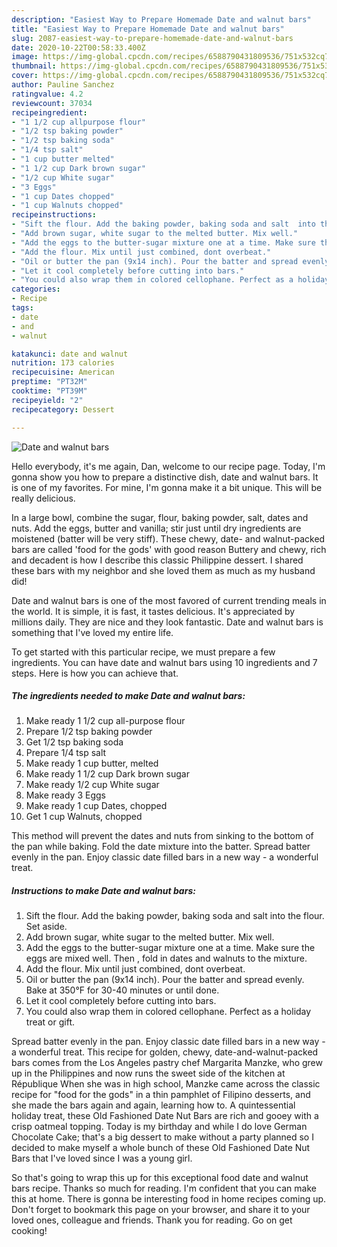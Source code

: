 ```yaml
---
description: "Easiest Way to Prepare Homemade Date and walnut bars"
title: "Easiest Way to Prepare Homemade Date and walnut bars"
slug: 2087-easiest-way-to-prepare-homemade-date-and-walnut-bars
date: 2020-10-22T00:58:33.400Z
image: https://img-global.cpcdn.com/recipes/6588790431809536/751x532cq70/date-and-walnut-bars-recipe-main-photo.jpg
thumbnail: https://img-global.cpcdn.com/recipes/6588790431809536/751x532cq70/date-and-walnut-bars-recipe-main-photo.jpg
cover: https://img-global.cpcdn.com/recipes/6588790431809536/751x532cq70/date-and-walnut-bars-recipe-main-photo.jpg
author: Pauline Sanchez
ratingvalue: 4.2
reviewcount: 37034
recipeingredient:
- "1 1/2 cup allpurpose flour"
- "1/2 tsp baking powder"
- "1/2 tsp baking soda"
- "1/4 tsp salt"
- "1 cup butter melted"
- "1 1/2 cup Dark brown sugar"
- "1/2 cup White sugar"
- "3 Eggs"
- "1 cup Dates chopped"
- "1 cup Walnuts chopped"
recipeinstructions:
- "Sift the flour. Add the baking powder, baking soda and salt  into the flour. Set aside."
- "Add brown sugar, white sugar to the melted butter. Mix well."
- "Add the eggs to the butter-sugar mixture one at a time. Make sure the eggs are mixed well. Then , fold in dates and walnuts to the mixture."
- "Add the flour. Mix until just combined, dont overbeat."
- "Oil or butter the pan (9x14 inch). Pour the batter and spread evenly. Bake at 350°F for 30-40 minutes or until done."
- "Let it cool completely before cutting into bars."
- "You could also wrap them in colored cellophane. Perfect as a holiday treat or gift."
categories:
- Recipe
tags:
- date
- and
- walnut

katakunci: date and walnut 
nutrition: 173 calories
recipecuisine: American
preptime: "PT32M"
cooktime: "PT39M"
recipeyield: "2"
recipecategory: Dessert

---
```



![Date and walnut bars](https://img-global.cpcdn.com/recipes/6588790431809536/751x532cq70/date-and-walnut-bars-recipe-main-photo.jpg)

Hello everybody, it's me again, Dan, welcome to our recipe page. Today, I'm gonna show you how to prepare a distinctive dish, date and walnut bars. It is one of my favorites. For mine, I'm gonna make it a bit unique. This will be really delicious.

In a large bowl, combine the sugar, flour, baking powder, salt, dates and nuts. Add the eggs, butter and vanilla; stir just until dry ingredients are moistened (batter will be very stiff). These chewy, date- and walnut-packed bars are called &#39;food for the gods&#39; with good reason Buttery and chewy, rich and decadent is how I describe this classic Philippine dessert. I shared these bars with my neighbor and she loved them as much as my husband did!

Date and walnut bars is one of the most favored of current trending meals in the world. It is simple, it is fast, it tastes delicious. It's appreciated by millions daily. They are nice and they look fantastic. Date and walnut bars is something that I've loved my entire life.


To get started with this particular recipe, we must prepare a few ingredients. You can have date and walnut bars using 10 ingredients and 7 steps. Here is how you can achieve that.

<!--inarticleads1-->

##### The ingredients needed to make Date and walnut bars:

1. Make ready 1 1/2 cup all-purpose flour
1. Prepare 1/2 tsp baking powder
1. Get 1/2 tsp baking soda
1. Prepare 1/4 tsp salt
1. Make ready 1 cup butter, melted
1. Make ready 1 1/2 cup Dark brown sugar
1. Make ready 1/2 cup White sugar
1. Make ready 3 Eggs
1. Make ready 1 cup Dates, chopped
1. Get 1 cup Walnuts, chopped


This method will prevent the dates and nuts from sinking to the bottom of the pan while baking. Fold the date mixture into the batter. Spread batter evenly in the pan. Enjoy classic date filled bars in a new way - a wonderful treat. 

<!--inarticleads2-->

##### Instructions to make Date and walnut bars:

1. Sift the flour. Add the baking powder, baking soda and salt  into the flour. Set aside.
1. Add brown sugar, white sugar to the melted butter. Mix well.
1. Add the eggs to the butter-sugar mixture one at a time. Make sure the eggs are mixed well. Then , fold in dates and walnuts to the mixture.
1. Add the flour. Mix until just combined, dont overbeat.
1. Oil or butter the pan (9x14 inch). Pour the batter and spread evenly. Bake at 350°F for 30-40 minutes or until done.
1. Let it cool completely before cutting into bars.
1. You could also wrap them in colored cellophane. Perfect as a holiday treat or gift.


Spread batter evenly in the pan. Enjoy classic date filled bars in a new way - a wonderful treat. This recipe for golden, chewy, date-and-walnut-packed bars comes from the Los Angeles pastry chef Margarita Manzke, who grew up in the Philippines and now runs the sweet side of the kitchen at République When she was in high school, Manzke came across the classic recipe for &#34;food for the gods&#34; in a thin pamphlet of Filipino desserts, and she made the bars again and again, learning how to. A quintessential holiday treat, these Old Fashioned Date Nut Bars are rich and gooey with a crisp oatmeal topping. Today is my birthday and while I do love German Chocolate Cake; that&#39;s a big dessert to make without a party planned so I decided to make myself a whole bunch of these Old Fashioned Date Nut Bars that I&#39;ve loved since I was a young girl. 

So that's going to wrap this up for this exceptional food date and walnut bars recipe. Thanks so much for reading. I'm confident that you can make this at home. There is gonna be interesting food in home recipes coming up. Don't forget to bookmark this page on your browser, and share it to your loved ones, colleague and friends. Thank you for reading. Go on get cooking!
